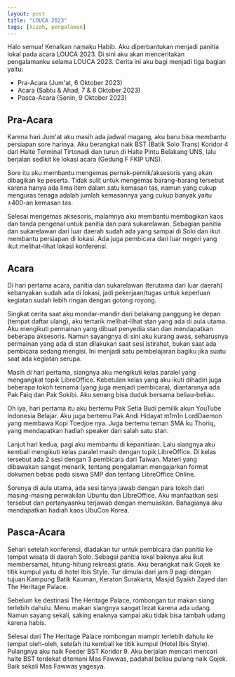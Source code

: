 ```yaml
---
layout: post
title: "LOUCA 2023"
tags: [kisah, pengalaman]
---
```


Halo semua! Kenalkan namaku Habib. Aku diperbantukan menjadi panitia lokal pada acara LOUCA 2023. Di sini aku akan menceritakan pengalamanku selama LOUCA 2023.
Cerita ini aku bagi menjadi tiga bagian yaitu:
* Pra-Acara (Jum'at, 6 Oktober 2023)
* Acara (Sabtu & Ahad, 7 & 8 Oktober 2023)
* Pasca-Acara (Senin, 9 Oktober 2023)

## Pra-Acara

Karena hari Jum'at aku masih ada jadwal magang, aku baru bisa membantu persiapan sore harinya. Aku berangkat naik BST (Batik Solo Trans) Koridor 4 dari Halte Terminal Tirtonadi dan turun di Halte Pintu Belakang UNS, lalu berjalan sedikit ke lokasi acara (Gedung F FKIP UNS).

Sore itu aku membantu mengemas pernak-pernik/aksesoris yang akan dibagikan ke peserta. Tidak sulit untuk mengemas barang-barang tersebut karena hanya ada lima item dalam satu kemasan tas, namun yang cukup menguras tenaga adalah jumlah kemasannya yang cukup banyak yaitu ±400-an kemasan tas.

Selesai mengemas aksesoris, malamnya aku membantu membagikan kaos dan tanda pengenal untuk panitia dan para sukarelawan. Sebagian panitia dan sukarelawan dari luar daerah sudah ada yang sampai di Solo dan ikut membantu persiapan di lokasi. Ada juga pembicara dari luar negeri yang ikut melihat-lihat lokasi konferensi.

## Acara

Di hari pertama acara, panitia dan sukarelawan (terutama dari luar daerah) kebanyakan sudah ada di lokasi, jadi pekerjaan/tugas untuk keperluan kegiatan sudah lebih ringan dengan gotong royong.

Singkat cerita saat aku mondar-mandir dari belakang panggung ke depan (tempat daftar ulang), aku tertarik melihat-lihat stan yang ada di aula utama. Aku mengikuti permainan yang dibuat penyedia stan dan mendapatkan beberapa aksesoris. Namun sayangnya di sini aku kurang awas, seharusnya permainan yang ada di stan dilakukan saat sesi istirahat, bukan saat ada pembicara sedang mengisi. Ini menjadi satu pembelajaran bagiku jika suatu saat ada kegiatan serupa.

Masih di hari pertama, siangnya aku mengikuti kelas paralel yang mengangkat topik LibreOffice. Kebetulan kelas yang aku ikuti dihadiri juga beberapa tokoh ternama (yang juga menjadi pembicara), diantaranya ada Pak Faiq dan Pak Sokibi. Aku senang bisa duduk bersama beliau-beliau.

Oh iya, hari pertama itu aku bertemu Pak Setia Budi pemilik akun YouTube Indonesia Belajar. Aku juga bertemu Pak Andi Hidayat m1m1n LordDaemon yang membawa Kopi Toedjoe nya. Juga bertemu teman SMA ku Thoriq, yang mendapatkan hadiah speaker dari salah satu stan.

Lanjut hari kedua, pagi aku membantu di kepanitiaan. Lalu siangnya aku kembali mengikuti kelas paralel masih dengan topik LibreOffice. Di kelas tersebut ada 2 sesi dengan 3 pembicara dari Taiwan. Materi yang dibawakan sangat menarik, tentang pengalaman mengajarkan format dokumen bebas pada siswa SMP dan tentang LibreOffice Online.

Sorenya di aula utama, ada sesi tanya jawab dengan para tokoh dari masing-masing perwakilan Ubuntu dan LibreOffice. Aku manfaatkan sesi tersebut dan pertanyaanku terjawab dengan memuaskan. Bahagianya aku mendapatkan hadiah kaos UbuCon Korea.

## Pasca-Acara

Sehari setelah konferensi, diadakan tur untuk pembicara dan panitia ke tempat wisata di daerah Solo. Sebagai panitia lokal baiknya aku ikut membersamai, hitung-hitung rekreasi gratis. Aku berangkat naik Gojek ke titik kumpul yaitu di hotel Ibis Style. Tur dimulai dari jam 9 pagi dengan tujuan Kampung Batik Kauman, Keraton Surakarta, Masjid Syaikh Zayed dan The Heritage Palace.

Sebelum ke destinasi The Heritage Palace, rombongan tur makan siang terlebih dahulu. Menu makan siangnya sangat lezat karena ada udang. Namun sayang sekali, saking enaknya sampai aku tidak bisa tambah udang karena habis.

Selesai dari The Heritage Palace rombongan mampir terlebih dahulu ke tempat oleh-oleh, setelah itu kembali ke titik kumpul (Hotel Ibis Style). Pulangnya aku naik Feeder BST Koridor 9. Aku berjalan mencari mencari halte BST terdekat ditemani Mas Fawwas, padahal beliau pulang naik Gojek. Baik sekali Mas Fawwas yagesya.